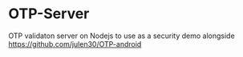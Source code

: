 OTP-Server
==========

OTP validaton server on Nodejs to use as a security demo alongside https://github.com/julen30/OTP-android

